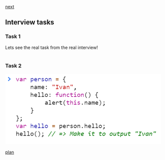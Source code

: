 <a href="02.md">next</a>
<h2>Interview tasks</h2>

<h3>Task 1</h3>
<div>
Lets see the real task from the real interview!
</div>

<br>

<h3>Task 2</h3>
<div>
<img src="media/interview_1.png">
</div>

<a href="00.md">plan</a>
